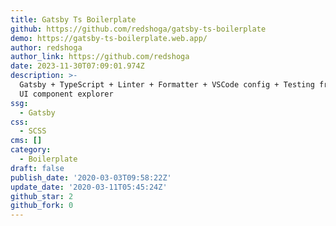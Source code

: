 ```yaml
---
title: Gatsby Ts Boilerplate
github: https://github.com/redshoga/gatsby-ts-boilerplate
demo: https://gatsby-ts-boilerplate.web.app/
author: redshoga
author_link: https://github.com/redshoga
date: 2023-11-30T07:09:01.974Z
description: >-
  Gatsby + TypeScript + Linter + Formatter + VSCode config + Testing framework +
  UI component explorer
ssg:
  - Gatsby
css:
  - SCSS
cms: []
category:
  - Boilerplate
draft: false
publish_date: '2020-03-03T09:58:22Z'
update_date: '2020-03-11T05:45:24Z'
github_star: 2
github_fork: 0
---
```

